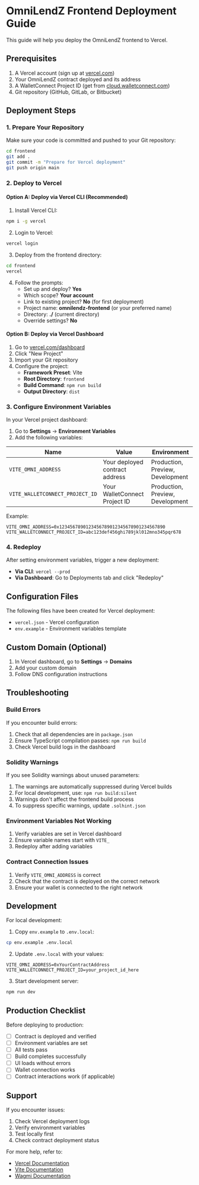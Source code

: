 # OmniLendZ Frontend Deployment Guide

This guide will help you deploy the OmniLendZ frontend to Vercel.

## Prerequisites

1. A Vercel account (sign up at [vercel.com](https://vercel.com))
2. Your OmniLendZ contract deployed and its address
3. A WalletConnect Project ID (get from [cloud.walletconnect.com](https://cloud.walletconnect.com))
4. Git repository (GitHub, GitLab, or Bitbucket)

## Deployment Steps

### 1. Prepare Your Repository

Make sure your code is committed and pushed to your Git repository:

```bash
cd frontend
git add .
git commit -m "Prepare for Vercel deployment"
git push origin main
```

### 2. Deploy to Vercel

#### Option A: Deploy via Vercel CLI (Recommended)

1. Install Vercel CLI:
```bash
npm i -g vercel
```

2. Login to Vercel:
```bash
vercel login
```

3. Deploy from the frontend directory:
```bash
cd frontend
vercel
```

4. Follow the prompts:
   - Set up and deploy? **Yes**
   - Which scope? **Your account**
   - Link to existing project? **No** (for first deployment)
   - Project name: **omnilendz-frontend** (or your preferred name)
   - Directory: **./** (current directory)
   - Override settings? **No**

#### Option B: Deploy via Vercel Dashboard

1. Go to [vercel.com/dashboard](https://vercel.com/dashboard)
2. Click "New Project"
3. Import your Git repository
4. Configure the project:
   - **Framework Preset**: Vite
   - **Root Directory**: `frontend`
   - **Build Command**: `npm run build`
   - **Output Directory**: `dist`

### 3. Configure Environment Variables

In your Vercel project dashboard:

1. Go to **Settings** → **Environment Variables**
2. Add the following variables:

| Name | Value | Environment |
|------|-------|-------------|
| `VITE_OMNI_ADDRESS` | Your deployed contract address | Production, Preview, Development |
| `VITE_WALLETCONNECT_PROJECT_ID` | Your WalletConnect Project ID | Production, Preview, Development |

Example:
```
VITE_OMNI_ADDRESS=0x1234567890123456789012345678901234567890
VITE_WALLETCONNECT_PROJECT_ID=abc123def456ghi789jkl012mno345pqr678
```

### 4. Redeploy

After setting environment variables, trigger a new deployment:

- **Via CLI**: `vercel --prod`
- **Via Dashboard**: Go to Deployments tab and click "Redeploy"

## Configuration Files

The following files have been created for Vercel deployment:

- `vercel.json` - Vercel configuration
- `env.example` - Environment variables template

## Custom Domain (Optional)

1. In Vercel dashboard, go to **Settings** → **Domains**
2. Add your custom domain
3. Follow DNS configuration instructions

## Troubleshooting

### Build Errors

If you encounter build errors:

1. Check that all dependencies are in `package.json`
2. Ensure TypeScript compilation passes: `npm run build`
3. Check Vercel build logs in the dashboard

### Solidity Warnings

If you see Solidity warnings about unused parameters:

1. The warnings are automatically suppressed during Vercel builds
2. For local development, use: `npm run build:silent`
3. Warnings don't affect the frontend build process
4. To suppress specific warnings, update `.solhint.json`

### Environment Variables Not Working

1. Verify variables are set in Vercel dashboard
2. Ensure variable names start with `VITE_`
3. Redeploy after adding variables

### Contract Connection Issues

1. Verify `VITE_OMNI_ADDRESS` is correct
2. Check that the contract is deployed on the correct network
3. Ensure your wallet is connected to the right network

## Development

For local development:

1. Copy `env.example` to `.env.local`:
```bash
cp env.example .env.local
```

2. Update `.env.local` with your values:
```
VITE_OMNI_ADDRESS=0xYourContractAddress
VITE_WALLETCONNECT_PROJECT_ID=your_project_id_here
```

3. Start development server:
```bash
npm run dev
```

## Production Checklist

Before deploying to production:

- [ ] Contract is deployed and verified
- [ ] Environment variables are set
- [ ] All tests pass
- [ ] Build completes successfully
- [ ] UI loads without errors
- [ ] Wallet connection works
- [ ] Contract interactions work (if applicable)

## Support

If you encounter issues:

1. Check Vercel deployment logs
2. Verify environment variables
3. Test locally first
4. Check contract deployment status

For more help, refer to:
- [Vercel Documentation](https://vercel.com/docs)
- [Vite Documentation](https://vitejs.dev/guide/)
- [Wagmi Documentation](https://wagmi.sh/)
